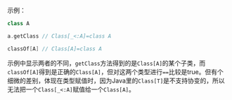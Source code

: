 示例：

```scala
class A

a.getClass // Class[_<:A]=class A

classOf[A] // Class[A]=class A
```

示例中显示两者的不同，`getClass`方法得到的是`Class[A]`的某个子类，而`classOf[A]`得到是正确的`Class[A]`，但对这两个类型进行`==`比较是true。但有个细微的差别，体现在类型赋值时，因为Java里的`Class[T]`是不支持协变的，所以无法把一个`Class[_<:A]`赋值给一个`Class[A]`。